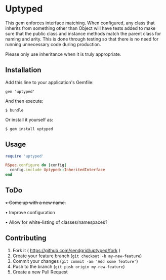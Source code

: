 # Uptyped

This gem enforces interface matching. When configured, any class that inherits
from something other than Object will have tests added to make sure that the public
class and instance methods match the parent class for naming and arity. This is done
through testing so that there is no need for running unnecessary code during production.

Please only use inheritance when it is truly appropriate.

## Installation

Add this line to your application's Gemfile:

    gem 'uptyped'

And then execute:

    $ bundle

Or install it yourself as:

    $ gem install uptyped

## Usage

```ruby
require 'uptyped'

RSpec.configure do |config|
  config.include Uptyped::InheritedInterface
end
```

## ToDo

~~• Come up with a new name.~~

• Improve configuration

• Allow for white-listing of classes/namespaces?

## Contributing

1. Fork it ( https://github.com/sendgrid/uptyped/fork )
2. Create your feature branch (`git checkout -b my-new-feature`)
3. Commit your changes (`git commit -am 'Add some feature'`)
4. Push to the branch (`git push origin my-new-feature`)
5. Create a new Pull Request
